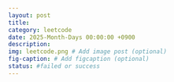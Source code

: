 ```yaml
---
layout: post
title: 
category: leetcode
date: 2025-Month-Days 00:00:00 +0900
description: 
img: leetcode.png # Add image post (optional)
fig-caption: # Add figcaption (optional)
status: #failed or success
---
```


